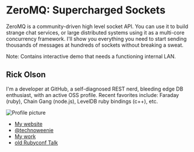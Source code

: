 # ZeroMQ: Supercharged Sockets

ZeroMQ is a community-driven high level socket API.  You can use it to build
strange chat services, or large distributed systems using it as a multi-core
concurrency framework.  I'll show you everything you need to start sending
thousands of messages at hundreds of sockets without breaking a sweat.

Note: Contains interactive demo that needs a functioning internal LAN.

## Rick Olson

I'm a developer at GitHub, a self-diagnosed REST nerd, bleeding edge DB 
enthusiast, with an active OSS profile.  Recent favorites include: Faraday
(ruby), Chain Gang (node.js), LevelDB ruby bindings (c++), etc. 

![Profile picture](/raw/master/technoweenie-zeromq/profile_picture.jpg)

- [My website](http://techno-weenie.net)
- [@technoweenie](https://twitter.com/technoweenie)
- [My work](https://github.com/technoweenie)
- [old Rubyconf Talk](http://www.confreaks.com/videos/443-rubyconf2010-git-the-stupid-nosql-database)

